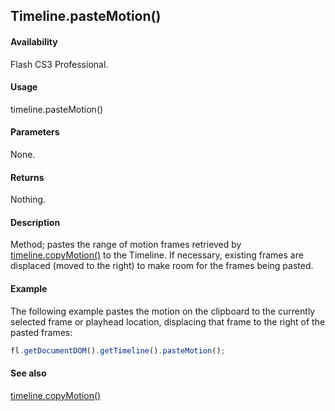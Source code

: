 ## Timeline.pasteMotion()

#### Availability

Flash CS3 Professional.

#### Usage

timeline.pasteMotion()

#### Parameters

None.

#### Returns

Nothing.

#### Description

Method; pastes the range of motion frames retrieved by [timeline.copyMotion()](../Timeline_object/timelin8.md) to the Timeline. If necessary, existing frames are displaced (moved to the right) to make room for the frames being pasted.

#### Example

The following example pastes the motion on the clipboard to the currently selected frame or playhead location, displacing that frame to the right of the pasted frames:

```javascript
fl.getDocumentDOM().getTimeline().pasteMotion();
```

#### See also

[timeline.copyMotion()](../Timeline_object/timelin8.md)
